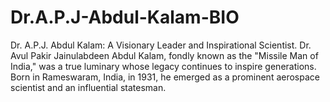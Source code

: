 # Dr.A.P.J-Abdul-Kalam-BIO
Dr. A.P.J. Abdul Kalam: A Visionary Leader and Inspirational Scientist. Dr. Avul Pakir Jainulabdeen Abdul Kalam, fondly known as the "Missile Man of India," was a true luminary whose legacy continues to inspire generations. Born in Rameswaram, India, in 1931, he emerged as a prominent aerospace scientist and an influential statesman.
